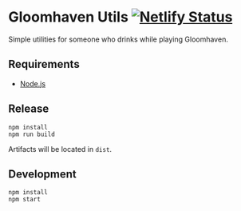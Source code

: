 # Gloomhaven Utils [![Netlify Status](https://api.netlify.com/api/v1/badges/9c433466-d7cd-45f9-a250-bb98356c4764/deploy-status)](https://app.netlify.com/sites/nifty-payne-21a905/deploys)
Simple utilities for someone who drinks while playing Gloomhaven.

## Requirements
* [Node.js](https://nodejs.org/en/)

## Release

    npm install
    npm run build
Artifacts will be located in `dist`.

## Development
    npm install
    npm start
